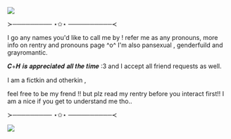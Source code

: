 ![](https://files.catbox.moe/ulfbwb.gif)
 
 ≻───────── ⋆✩⋆ ──────────≺
 
I go any names you'd like to call me by ! refer me as any pronouns, more info on rentry and pronouns page ^o^ I'm also pansexual , genderfuild and grayromantic. 

 𝑪+𝑯 𝒊𝒔 𝒂𝒑𝒑𝒓𝒆𝒄𝒊𝒂𝒕𝒆𝒅 𝒂𝒍𝒍 𝒕𝒉𝒆 𝒕𝒊𝒎𝒆 :3 and I accept all friend requests as well.

 I am a fictkin and otherkin ,

 feel free to be my frend !! but plz read my rentry before you interact first!! I am a nice if you get to understand me tho.. 
 
  ≻───────── ⋆✩⋆ ──────────≺

 ![](https://files.catbox.moe/02nrl6.gif)

